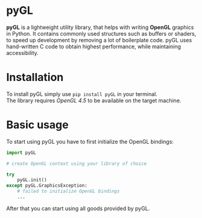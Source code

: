 # pyGL
**pyGL** is a lightweight utility library, that helps with writing **OpenGL** graphics in Python. It contains commonly used structures such as buffers or shaders, to speed up development by removing a lot of boilerplate code.
pyGL uses hand-written C code to obtain highest performance, while maintaining accessibility.
# Installation
To install pyGL simply use ```pip install pyGL``` in your terminal.\
The library requires *OpenGL 4.5* to be available on the target machine.
# Basic usage
To start using pyGL you have to first initialize the OpenGL bindings:
```python
import pyGL

# create OpenGL context using your library of choice

try
	pyGL.init()
except pyGL.GraphicsException:
	# failed to initialize OpenGL bindings
	...
```
After that you can start using all goods provided by pyGL.
